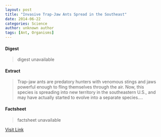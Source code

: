 ```yaml
---
layout: post
title: "Invasive Trap-Jaw Ants Spread in the Southeast"
date: 2014-06-22
categories: Science
author: unknown author
tags: [Ant, Organisms]
---
```



#### Digest
>digest unavailable

#### Extract
>Trap-jaw ants are predatory hunters with venomous stings and jaws powerful enough to fling themselves through the air. Now, this species is spreading into new territory in the southeastern U.S., and may have actually started to evolve into a separate species....

#### Factsheet
>factsheet unavailable

[Visit Link](http://www.scienceworldreport.com/articles/15515/20140618/invasive-trap-jaw-ants-spread-southeast.htm)


